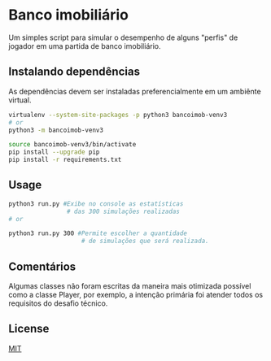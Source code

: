 # Banco imobiliário

Um simples script para simular o desempenho de alguns "perfis" de jogador
em uma partida de banco imobiliário.

## Instalando dependências

As dependências devem ser instaladas preferencialmente em um ambiênte virtual.

```bash
virtualenv --system-site-packages -p python3 bancoimob-venv3
# or
python3 -m bancoimob-venv3

source bancoimob-venv3/bin/activate
pip install --upgrade pip
pip install -r requirements.txt
```

## Usage

```bash
python3 run.py #Exibe no console as estatísticas
                # das 300 simulações realizadas
# or

python3 run.py 300 #Permite escolher a quantidade
                    # de simulações que será realizada.
```

## Comentários

Algumas classes não foram escritas da maneira mais otimizada possível
como a classe Player, por exemplo, a intenção primária foi atender todos
os requisitos do desafio técnico.

## License
[MIT](https://choosealicense.com/licenses/mit/)